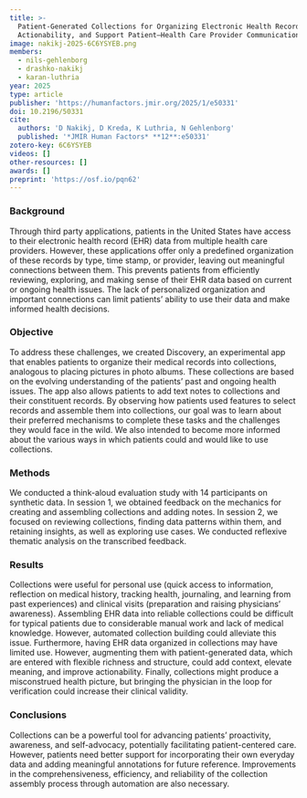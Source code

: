 ```yaml
---
title: >-
  Patient-Generated Collections for Organizing Electronic Health Record Data to Elevate Personal Meaning, Improve
  Actionability, and Support Patient–Health Care Provider Communication: Think-Aloud Evaluation Study
image: nakikj-2025-6C6YSYEB.png
members:
  - nils-gehlenborg
  - drashko-nakikj
  - karan-luthria
year: 2025
type: article
publisher: 'https://humanfactors.jmir.org/2025/1/e50331'
doi: 10.2196/50331
cite:
  authors: 'D Nakikj, D Kreda, K Luthria, N Gehlenborg'
  published: '*JMIR Human Factors* **12**:e50331'
zotero-key: 6C6YSYEB
videos: []
other-resources: []
awards: []
preprint: 'https://osf.io/pqn62'
---
```

### Background
Through third party applications, patients in the United States have access to their electronic health record (EHR) data from multiple health care providers. However, these applications offer only a predefined organization of these records by type, time stamp, or provider, leaving out meaningful connections between them. This prevents patients from efficiently reviewing, exploring, and making sense of their EHR data based on current or ongoing health issues. The lack of personalized organization and important connections can limit patients’ ability to use their data and make informed health decisions.
            
            
### Objective
To address these challenges, we created Discovery, an experimental app that enables patients to organize their medical records into collections, analogous to placing pictures in photo albums. These collections are based on the evolving understanding of the patients’ past and ongoing health issues. The app also allows patients to add text notes to collections and their constituent records. By observing how patients used features to select records and assemble them into collections, our goal was to learn about their preferred mechanisms to complete these tasks and the challenges they would face in the wild. We also intended to become more informed about the various ways in which patients could and would like to use collections.
            
            
### Methods
We conducted a think-aloud evaluation study with 14 participants on synthetic data. In session 1, we obtained feedback on the mechanics for creating and assembling collections and adding notes. In session 2, we focused on reviewing collections, finding data patterns within them, and retaining insights, as well as exploring use cases. We conducted reflexive thematic analysis on the transcribed feedback.
            
            
### Results
Collections were useful for personal use (quick access to information, reflection on medical history, tracking health, journaling, and learning from past experiences) and clinical visits (preparation and raising physicians’ awareness). Assembling EHR data into reliable collections could be difficult for typical patients due to considerable manual work and lack of medical knowledge. However, automated collection building could alleviate this issue. Furthermore, having EHR data organized in collections may have limited use. However, augmenting them with patient-generated data, which are entered with flexible richness and structure, could add context, elevate meaning, and improve actionability. Finally, collections might produce a misconstrued health picture, but bringing the physician in the loop for verification could increase their clinical validity.
            
            
### Conclusions
Collections can be a powerful tool for advancing patients’ proactivity, awareness, and self-advocacy, potentially facilitating patient-centered care. However, patients need better support for incorporating their own everyday data and adding meaningful annotations for future reference. Improvements in the comprehensiveness, efficiency, and reliability of the collection assembly process through automation are also necessary.
